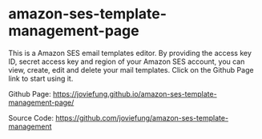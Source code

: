 # amazon-ses-template-management-page
This is a Amazon SES email templates editor.
By providing the access key ID, secret access key and region of your Amazon SES account, you can view, create, edit and delete your mail templates.
Click on the Github Page link to start using it.

Github Page: https://joviefung.github.io/amazon-ses-template-management-page/

Source Code: https://github.com/joviefung/amazon-ses-template-management
